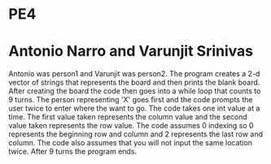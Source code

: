 # PE4
# Antonio Narro and Varunjit Srinivas
Antonio was person1 and Varunjit was person2.
The program creates a 2-d vector of strings that represents the board and then prints the blank board. After creating the board the code then goes into a while loop that counts to 9 turns. The person representing 'X' goes first and the code prompts the user twice to enter where the want to go. The code takes one int value at a time. The first value taken represents the column value and the second value taken represents the row value. The code assumes 0 indexing so 0 represents the beginning row and column and 2 represents the last row and column. The code also assumes that you will not input the same location twice. After 9 turns the program ends.
